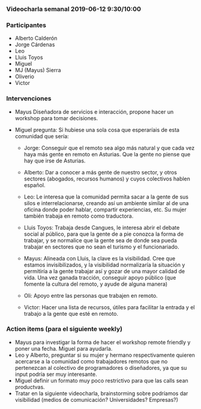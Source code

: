 ### Videocharla semanal 2019-06-12 9:30/10:00

### Participantes

- Alberto Calderón
- Jorge Cárdenas
- Leo
- Lluis Toyos
- Miguel
- MJ (Mayus) Sierra
- Oliverio
- Victor

### Intervenciones

* Mayus Diseñadora de servicios e interacción, propone hacer un workshop para tomar decisiones.

* Miguel pregunta: Si hubiese una sola cosa que esperaríais de esta comunidad que sería:

   - Jorge: Conseguir que el remoto sea algo más natural y que cada vez haya más gente en remoto en Asturias. Que la gente no piense que hay que irse de Asturias.

   - Alberto: Dar a conocer a más gente de nuestro sector, y otros sectores (abogados, recursos humanos) y cuyos colectivos hablen español.

   - Leo: Le interesa que la comunidad permita sacar a la gente de sus silos e interrelacionarse, creando así un ambiente similar al de una oficina donde poder hablar, compartir experiencias, etc. Su mujer también trabaja en remoto como traductora.

   - Lluis Toyos: Trabaja desde Cangues, le interesa abrir el debate social al público, para que la gente de a pie conozca la forma de trabajar, y se normalice que la gente sea de donde sea pueda trabajar en sectores que no sean el turismo y el funcionariado.

   - Mayus: Alineada con Lluis, la clave es la visibilidad. Cree que estamos invisibilizados, y la visibilidad normalizaría la situación y permitiría a la gente trabajar así y gozar de una mayor calidad de vida. Una vez ganada tracción, conseguir apoyo público (que fomente la cultura del remoto, y ayude de alguna manera)

   - Oli: Apoyo entre las personas que trabajen en remoto.

   - Victor: Hacer una lista de recursos, útiles para facilitar la entrada y el trabajo a la gente que esté en remoto.


### Action items (para el siguiente weekly)

* Mayus para investigar la forma de hacer el workshop remote friendly y poner una fecha. Miguel para ayudarla.
* Leo y Alberto, preguntar si su mujer y hermano respectivamente quieren acercarse a la comunidad como trabajadores remotos que no pertenezcan al colectivo de programadores o diseñadores, ya que su input podría ser muy interesante.
* Miguel definir un formato muy poco restrictivo para que las calls sean productvas.
* Tratar en la siguiente videocharla, brainstorming sobre podríamos dar visibilidad (medios de comunicación? Universidades? Empresas?)
